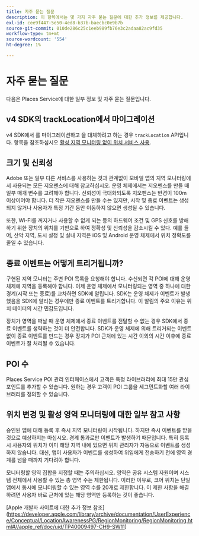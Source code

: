 ```yaml
---
title: 자주 묻는 질문
description: 이 항목에서는 몇 가지 자주 묻는 질문에 대한 추가 정보를 제공합니다.
exl-id: cee9f447-5e50-4ed8-b37b-baecbc0e9b7b
source-git-commit: 010de286c25c1eeb989fb76e3c2adaa82ac9fd35
workflow-type: tm+mt
source-wordcount: '554'
ht-degree: 1%

---
```


# 자주 묻는 질문

다음은 Places Service에 대한 일부 정보 및 자주 묻는 질문입니다.

## v4 SDK의 trackLocation에서 마이그레이션

v4 SDK에서 를 마이그레이션하고 을 대체하려고 하는 경우 `trackLocation` API입니다. 항목을 참조하십시오 [활성 지역 모니터링 없이 위치 서비스 사용](use-places-without-active-monitoring.md).

## 크기 및 신뢰성

Adobe 또는 일부 다른 서비스를 사용하는 것과 관계없이 모바일 앱의 지역 모니터링에서 사용되는 모든 지오펜스에 대해 참고하십시오. 운영 체제에서는 지오펜스를 만들 때 일부 매개 변수를 고려해야 합니다. 신뢰성이 극대화되도록 지오펜스는 반경이 100m 이상이어야 합니다. 더 작은 지오펜스를 만들 수는 있지만, 시작 및 종료 이벤트는 생성되지 않거나 사용자가 특정 기간 동안 이동하지 않으면 생성될 수 있습니다.

또한, Wi-Fi를 꺼지거나 사용할 수 없게 되는 등의 하드웨어 조건 및 GPS 신호를 방해하기 위한 장치의 위치를 기반으로 하여 정확성 및 신뢰성을 감소시킬 수 있다. 예를 들어, 산악 지역, 도시 설정 및 실내 지역은 iOS 및 Android 운영 체제에서 위치 정확도를 줄일 수 있습니다.

## 종료 이벤트는 어떻게 트리거됩니까?

구현된 지역 모니터는 주변 POI 목록을 요청해야 합니다. 수신되면 각 POI에 대해 운영 체제에 지역을 등록해야 합니다. 이제 운영 체제에서 모니터링되는 영역 중 하나에 대한 경계(시작 또는 종료)를 교차하면 SDK에 알립니다. SDK는 운영 체제가 이벤트가 발생했음을 SDK에 알리는 경우에만 종료 이벤트를 트리거합니다. 이 알림의 주요 이유는 위치 데이터의 시간 민감도입니다.

장치가 영역을 떠날 때 운영 체제에서 종료 이벤트를 전달할 수 없는 경우 SDK에서 종료 이벤트를 생략하는 것이 더 안전합니다. SDK가 운영 체제에 의해 트리거되는 이벤트 없이 종료 이벤트를 만드는 경우 장치가 POI 근처에 있는 시간 이외의 시간 이후에 종료 이벤트가 잘 처리될 수 있습니다.

## POI 수

Places Service POI 관리 인터페이스에서 고객은 특정 라이브러리에 최대 15만 관심 포인트를 추가할 수 있습니다. 원하는 경우 고객이 POI 그룹을 세그먼트화할 여러 라이브러리를 정의할 수 있습니다.

## 위치 변경 및 활성 영역 모니터링에 대한 일부 참고 사항

승인된 앱에 대해 등록 후 즉시 지역 모니터링이 시작됩니다. 하지만 즉시 이벤트를 받을 것으로 예상하지는 마십시오. 경계 통과로만 이벤트가 발생하기 때문입니다. 특히 등록 시 사용자의 위치가 이미 해당 지역 내에 있으면 위치 관리자가 자동으로 이벤트를 생성하지 않습니다. 대신, 앱이 사용자가 이벤트를 생성하여 위임에게 전송하기 전에 영역 경계를 넘을 때까지 기다려야 합니다.

모니터링할 영역 집합을 지정할 때는 주의하십시오. 영역은 공유 시스템 자원이며 시스템 전체에서 사용할 수 있는 총 영역 수는 제한됩니다. 이러한 이유로, 코어 위치는 단일 앱에서 동시에 모니터링할 수 있는 영역 수를 20개로 제한합니다. 이 제한 사항을 해결하려면 사용자 바로 근처에 있는 해당 영역만 등록하는 것이 좋습니다.

[Apple 개발자 사이트에 대한 추가 정보 참조] (https://developer.apple.com/library/archive/documentation/UserExperience/Conceptual/LocationAwarenessPG/RegionMonitoring/RegionMonitoring.html#//apple_ref/doc/uid/TP40009497-CH9-SW11)
